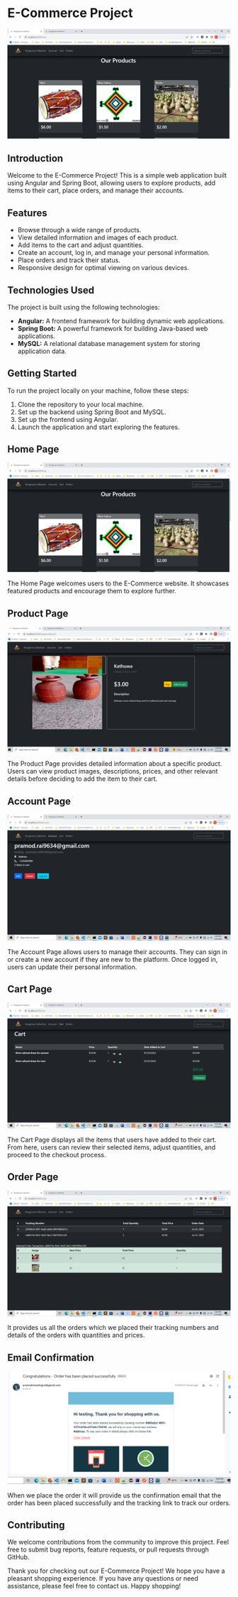 # E-Commerce Project

![E-Commerce Project](images/Capture1.png)

## Introduction

Welcome to the E-Commerce Project! This is a simple web application built using Angular and Spring Boot, allowing users to explore products, add items to their cart, place orders, and manage their accounts.

## Features

- Browse through a wide range of products.
- View detailed information and images of each product.
- Add items to the cart and adjust quantities.
- Create an account, log in, and manage your personal information.
- Place orders and track their status.
- Responsive design for optimal viewing on various devices.

## Technologies Used

The project is built using the following technologies:

- **Angular:** A frontend framework for building dynamic web applications.
- **Spring Boot:** A powerful framework for building Java-based web applications.
- **MySQL:** A relational database management system for storing application data.

## Getting Started

To run the project locally on your machine, follow these steps:

1. Clone the repository to your local machine.
2. Set up the backend using Spring Boot and MySQL.
3. Set up the frontend using Angular.
4. Launch the application and start exploring the features.

## Home Page

![Home Page](images/Capture1.png)

The Home Page welcomes users to the E-Commerce website. It showcases featured products and encourage them to explore further.

## Product Page

![Product Page](images/Capture2.png)

The Product Page provides detailed information about a specific product. Users can view product images, descriptions, prices, and other relevant details before deciding to add the item to their cart.

## Account Page

![Account Page](/images/Capture4.png)

The Account Page allows users to manage their accounts. They can sign in or create a new account if they are new to the platform. Once logged in, users can update their personal information.

## Cart Page

![Cart Page](/images/Capture3.png)

The Cart Page displays all the items that users have added to their cart. From here, users can review their selected items, adjust quantities, and proceed to the checkout process.

## Order Page

![Order Page](/images/Capture5.png)

It provides us all the orders which we placed their tracking numbers and details of the orders with quantities and prices.

## Email Confirmation

![Email Confirmation](/images/Capture6.png)

When we place the order it will provide us the confirmation email that the order has been placed successfully and the tracking link to track our orders.

## Contributing

We welcome contributions from the community to improve this project. Feel free to submit bug reports, feature requests, or pull requests through GitHub.


Thank you for checking out our E-Commerce Project! We hope you have a pleasant shopping experience. If you have any questions or need assistance, please feel free to contact us. Happy shopping!
